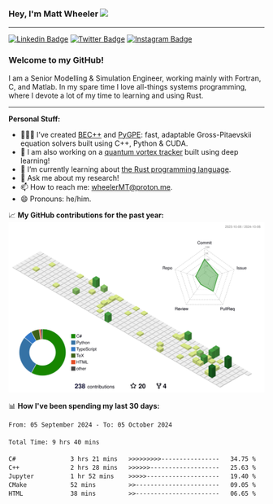 ### Hey, I'm Matt Wheeler <img src="https://media.giphy.com/media/hvRJCLFzcasrR4ia7z/giphy.gif" height="35px">

---

[![Linkedin Badge](https://img.shields.io/badge/-LinkedIn-0e76a8?style=flat-square&logo=Linkedin&logoColor=white)](https://www.linkedin.com/in/matthew-thomas-wheeler/)
[![Twitter Badge](https://img.shields.io/badge/-Twitter-00acee?style=flat-square&logo=Twitter&logoColor=white)](https://twitter.com/_wheelerMT)
[![Instagram Badge](https://img.shields.io/badge/-Instagram-e4405f?style=flat-square&logo=Instagram&logoColor=white)](https://www.instagram.com/wheelrrr/)



### Welcome to my GitHub!

I am a Senior Modelling & Simulation Engineer, working mainly with Fortran, C, and Matlab. In my spare time I love all-things systems programming, where I devote a lot of my time to learning and using Rust.

---

**Personal Stuff:**
- 👨🏻‍💻 I’ve created [BEC++](https://github.com/wheelerMT/BECpp) and [PyGPE](https://github.com/wheelerMT/pygpe): fast, adaptable Gross-Pitaevskii equation solvers built using C++, Python & CUDA.
- :wind_chime: I am also working on a [quantum vortex tracker](https://github.com/wheelerMT/quantumVortexTracker) built using deep learning!
- 🌱 I’m currently learning about [the Rust programming language](https://rust-lang.org).
- 💬 Ask me about my research!
- 📫 How to reach me: wheelerMT@proton.me.
- 😄 Pronouns: he/him.


📈 **My GitHub contributions for the past year:**
![](./profile-3d-contrib/profile-green-animate.svg)

📊 **How I've been spending my last 30 days:**
<!--START_SECTION:waka-->

```txt
From: 05 September 2024 - To: 05 October 2024

Total Time: 9 hrs 40 mins

C#               3 hrs 21 mins   >>>>>>>>>----------------   34.75 %
C++              2 hrs 28 mins   >>>>>>-------------------   25.63 %
Jupyter          1 hr 52 mins    >>>>>--------------------   19.40 %
CMake            52 mins         >>-----------------------   09.05 %
HTML             38 mins         >>-----------------------   06.65 %
```

<!--END_SECTION:waka-->
